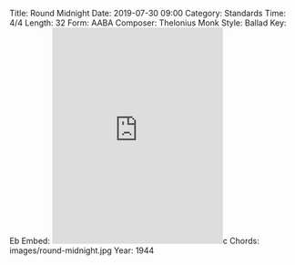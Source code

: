 Title: Round Midnight
Date: 2019-07-30 09:00
Category: Standards
Time: 4/4
Length: 32
Form: AABA
Composer: Thelonius Monk
Style: Ballad
Key: Eb
Embed: <iframe src="https://open.spotify.com/embed/playlist/51cNN5qZb676ytSdCigSQm" width="300" height="380" frameborder="0" allowtransparency="true" allow="encrypted-media"></iframe>c
Chords: images/round-midnight.jpg
Year: 1944
